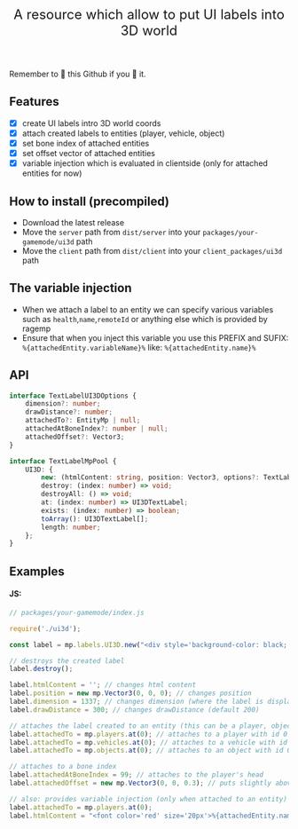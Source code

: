 <p align="center" style="font-size: 24px">A resource which allow to put UI labels into 3D world</p>

<br />

Remember to 🌟 this Github if you 💖 it.

## Features

-   [x] create UI labels intro 3D world coords
-   [x] attach created labels to entities (player, vehicle, object)
-   [x] set bone index of attached entities
-   [x] set offset vector of attached entities
-   [x] variable injection which is evaluated in clientside (only for attached entities for now)

## How to install (precompiled)

-   Download the latest release
-   Move the `server` path from `dist/server` into your `packages/your-gamemode/ui3d` path
-   Move the `client` path from `dist/client` into your `client_packages/ui3d` path

## The variable injection

-   When we attach a label to an entity we can specify various variables such as `health`,`name`,`remoteId` or anything else which is provided by ragemp
-   Ensure that when you inject this variable you use this PREFIX and SUFIX: `%{attachedEntity.variableName}%` like: `%{attachedEntity.name}%`

## API

```ts
interface TextLabelUI3DOptions {
	dimension?: number;
	drawDistance?: number;
	attachedTo?: EntityMp | null;
	attachedAtBoneIndex?: number | null;
	attachedOffset?: Vector3;
}

interface TextLabelMpPool {
	UI3D: {
		new: (htmlContent: string, position: Vector3, options?: TextLabelUI3DOptions) => UI3DTextLabel;
		destroy: (index: number) => void;
		destroyAll: () => void;
		at: (index: number) => UI3DTextLabel;
		exists: (index: number) => boolean;
		toArray(): UI3DTextLabel[];
		length: number;
	};
}
```

## Examples

#### JS:

```js
// packages/your-gamemode/index.js

require('./ui3d');

const label = mp.labels.UI3D.new("<div style='background-color: black; padding: 5px; color: white;'>Cool</div>", new mp.Vector3(0, 0, 0));

// destroys the created label
label.destroy();

label.htmlContent = ''; // changes html content
label.position = new mp.Vector3(0, 0, 0); // changes position
label.dimension = 1337; // changes dimension (where the label is displayed)
label.drawDistance = 300; // changes drawDistance (default 200)

// attaches the label created to an entity (this can be a player, object, vehicle)
label.attachedTo = mp.players.at(0); // attaches to a player with id 0
label.attachedTo = mp.vehicles.at(0); // attaches to a vehicle with id 0
label.attachedTo = mp.objects.at(0); // attaches to an object with id 0

// attaches to a bone index
label.attachedAtBoneIndex = 99; // attaches to the player's head
label.attachedOffset = new mp.Vector3(0, 0, 0.3); // puts slightly above the head (if attachedAtBoneIndex is not present, it evaluates as world pos + offset)

// also: provides variable injection (only when attached to an entity)
label.attachedTo = mp.players.at(0);
label.htmlContent = "<font color='red' size='20px'>%{attachedEntity.name}% (%{attachedEntity.remoteId}%)</font>"; // this is evaluated on the client side only
```
